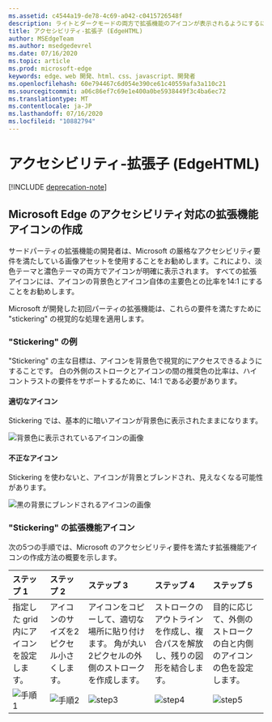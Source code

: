 ```yaml
---
ms.assetid: c4544a19-de78-4c69-a042-c0415726548f
description: ライトとダークモードの両方で拡張機能のアイコンが表示されるようにするには、アクセシビリティガイドに従います。
title: アクセシビリティ-拡張子 (EdgeHTML)
author: MSEdgeTeam
ms.author: msedgedevrel
ms.date: 07/16/2020
ms.topic: article
ms.prod: microsoft-edge
keywords: edge、web 開発、html、css、javascript、開発者
ms.openlocfilehash: 60e794467c6d054e390ce61c40559afa3a110c21
ms.sourcegitcommit: a06c86ef7c69e1e400a0be5938449f3c4ba6ec72
ms.translationtype: MT
ms.contentlocale: ja-JP
ms.lasthandoff: 07/16/2020
ms.locfileid: "10882794"
---
```

# アクセシビリティ-拡張子 (EdgeHTML)  

[!INCLUDE [deprecation-note](../includes/deprecation-note.md)]  

## Microsoft Edge のアクセシビリティ対応の拡張機能アイコンの作成

サードパーティの拡張機能の開発者は、Microsoft の厳格なアクセシビリティ要件を満たしている画像アセットを使用することをお勧めします。これにより、淡色テーマと濃色テーマの両方でアイコンが明確に表示されます。 すべての拡張アイコンには、アイコンの背景色とアイコン自体の主要色との比率を14:1 にすることをお勧めします。


Microsoft が開発した初回パーティの拡張機能は、これらの要件を満たすために "stickering" の視覚的な処理を適用します。

### "Stickering" の例

"Stickering" の主な目標は、アイコンを背景色で視覚的にアクセスできるようにすることです。 白の外側のストロークとアイコンの間の推奨色の比率は、ハイコントラストの要件をサポートするために、14:1 である必要があります。

#### 適切なアイコン
Stickering では、基本的に暗いアイコンが背景色に表示されたままになります。


![背景色に表示されているアイコンの画像](./../media/accessibility-light-to-dark-good.png)

#### 不正なアイコン
Stickering を使わないと、アイコンが背景とブレンドされ、見えなくなる可能性があります。


![黒の背景にブレンドされるアイコンの画像](./../media/accessibility-light-to-dark-bad.png)

### "Stickering" の拡張機能アイコン

次の5つの手順では、Microsoft のアクセシビリティ要件を満たす拡張機能アイコンの作成方法の概要を示します。


| ステップ 1                                       | ステップ 2                                       | ステップ 3                                                                                 | ステップ 4                                                                          | ステップ 5                                                       |
|:---------------------------------------------|:---------------------------------------------|:---------------------------------------------------------------------------------------|:--------------------------------------------------------------------------------|:-------------------------------------------------------------|
| 指定した grid 内にアイコンを設定します。    | アイコンのサイズを2ピクセル小さくします。           | アイコンをコピーして、適切な場所に貼り付けます。 角が丸い2ピクセルの外側のストロークを作成します。 | ストロークのアウトラインを作成し、複合パスを解放し、残りの図形を結合します。 | 目的に応じて、外側のストロークの白と内側のアイコンの色を設定します。 |
| ![手順1](./../media/accessibility-step1.png) | ![手順2](./../media/accessibility-step2.png) | ![step3](./../media/accessibility-step3.png)                                           | ![step4](./../media/accessibility-step4.png)                                    | ![step5](./../media/accessibility-step5.png)                 |

